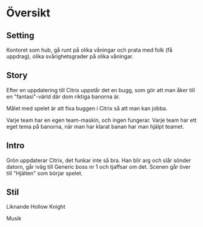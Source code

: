 # Översikt
## Setting
Kontoret som hub, gå runt på olika våningar och prata med folk (få uppdrag), olika svårighetsgrader på olika våningar. 

## Story
Efter en uppdatering till Citrix uppstår det en bugg, som gör att man åker till en "fantasi"-värld där dom riktiga banorna är. 

Målet med spelet är att fixa buggen i Citrix så att man kan jobba. 

Varje team har en egen team-maskin, och ingen fungerar. Varje team har ett eget tema på banorna, när man har klarat banan har man hjälpt teamet. 

## Intro
Grön uppdaterar Citrix, det funkar inte så bra. Han blir arg och slår sönder datorn, går iväg till Generic boss nr 1 och tjaffsar om det. Scenen går över till "Hjälten" som börjar spelet. 

## Stil 
Liknande Hollow Knight 

Musik 